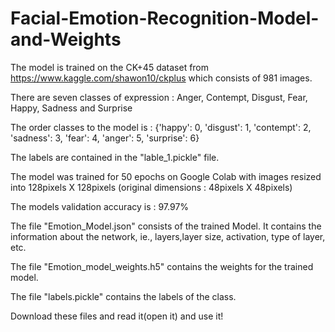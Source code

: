 # Facial-Emotion-Recognition-Model-and-Weights
The model is trained on the CK+45 dataset from https://www.kaggle.com/shawon10/ckplus which consists of 981 images.

There are seven classes of expression : Anger, Contempt, Disgust, Fear, Happy, Sadness and Surprise

The order classes to the model is : {'happy': 0, 'disgust': 1, 'contempt': 2, 'sadness': 3, 'fear': 4, 'anger': 5, 'surprise': 6}

The labels are contained in the "lable_1.pickle" file.

The model was trained for 50 epochs on Google Colab with images resized into 128pixels X 128pixels (original dimensions : 48pixels X 48pixels)

The models validation accuracy is : 97.97%

The file "Emotion_Model.json" consists of the trained Model. It contains the information about the network, ie., layers,layer size, activation, type of layer, etc.

The file "Emotion_model_weights.h5" contains the weights for the trained model.

The file "labels.pickle" contains the labels of the class.

Download these files and read it(open it) and use it!
